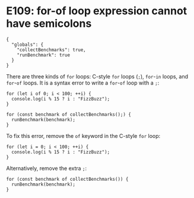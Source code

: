 # E109: for-of loop expression cannot have semicolons

```config-for-examples
{
  "globals": {
    "collectBenchmarks": true,
    "runBenchmark": true
  }
}
```

There are three kinds of `for` loops: C-style `for` loops (`;`), `for`-`in`
loops, and `for`-`of` loops. It is a syntax error to write a `for`-`of` loop
with a `;`:

    for (let i of 0; i < 100; ++i) {
      console.log(i % 15 ? i : "FizzBuzz");
    }

    for (const benchmark of collectBenchmarks();) {
      runBenchmark(benchmark);
    }

To fix this error, remove the `of` keyword in the C-style `for` loop:

    for (let i = 0; i < 100; ++i) {
      console.log(i % 15 ? i : "FizzBuzz");
    }

Alternatively, remove the extra `;`:

    for (const benchmark of collectBenchmarks()) {
      runBenchmark(benchmark);
    }
